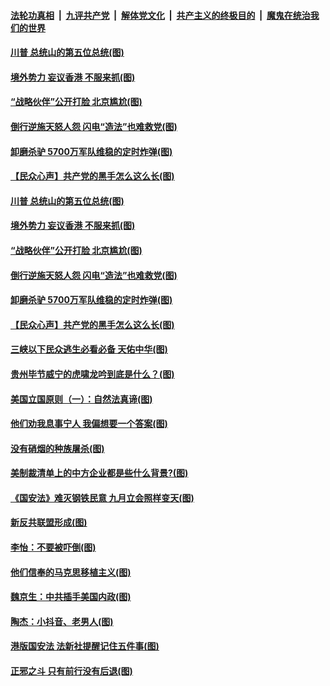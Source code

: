 ####  [法轮功真相](../../../../basic/blob/master/README.md?t=07042202) &nbsp;|&nbsp; [九评共产党](../../../../9ping.md/blob/master/README.md?t=07042202) &nbsp;|&nbsp; [解体党文化](../../../../jtdwh.md/blob/master/README.md?t=07042202)  &nbsp;|&nbsp; [共产主义的终极目的](../../../../gczydzjmd.md/blob/master/README.md?t=07042202) &nbsp;|&nbsp; [魔鬼在统治我们的世界](../../../../mgztzwmdsj.md/blob/master/README.md?t=07042202) 

#### [川普 总统山的第五位总统(图)](../pages/p4/938647.md?t=07042202) 

#### [境外势力 妄议香港 不服来抓(图)](../pages/p4/938616.md?t=07042202) 

#### [“战略伙伴”公开打脸 北京尴尬(图)](../pages/p4/938610.md?t=07042202) 

#### [倒行逆施天怒人怨 闪电“造法”也难救党(图)](../pages/p4/938609.md?t=07042202) 

#### [卸磨杀驴 5700万军队维稳的定时炸弹(图)](../pages/p4/938607.md?t=07042202) 

#### [【民众心声】共产党的黑手怎么这么长(图)](../pages/p4/938456.md?t=07042202) 

#### [川普 总统山的第五位总统(图)](../pages/p4/938647.md?t=07042202) 

#### [境外势力 妄议香港 不服来抓(图)](../pages/p4/938616.md?t=07042202) 

#### [“战略伙伴”公开打脸 北京尴尬(图)](../pages/p4/938610.md?t=07042202) 

#### [倒行逆施天怒人怨 闪电“造法”也难救党(图)](../pages/p4/938609.md?t=07042202) 

#### [卸磨杀驴 5700万军队维稳的定时炸弹(图)](../pages/p4/938607.md?t=07042202) 

#### [【民众心声】共产党的黑手怎么这么长(图)](../pages/p4/938456.md?t=07042202) 

#### [三峡以下民众逃生必看必备 天佑中华(图)](../pages/p4/938593.md?t=07042202) 

#### [贵州毕节威宁的虎啸龙吟到底是什么？(图)](../pages/p4/938596.md?t=07042202) 

#### [美国立国原则（一）：自然法真谛(图)](../pages/p4/938484.md?t=07042202) 

#### [他们劝我息事宁人 我偏想要一个答案(图)](../pages/p4/938491.md?t=07042202) 

#### [没有硝烟的种族屠杀(图)](../pages/p4/938489.md?t=07042202) 

#### [美制裁清单上的中方企业都是些什么背景?(图)](../pages/p4/938486.md?t=07042202) 

#### [《国安法》难灭钢铁民意 九月立会照样变天(图)](../pages/p4/938485.md?t=07042202) 

#### [新反共联盟形成(图)](../pages/p4/938480.md?t=07042202) 

#### [李怡：不要被吓倒(图)](../pages/p4/938488.md?t=07042202) 

#### [他们信奉的马克思移植主义(图)](../pages/p4/938413.md?t=07042202) 

#### [魏京生：中共插手美国内政(图)](../pages/p4/938409.md?t=07042202) 

#### [陶杰：小抖音、老男人(图)](../pages/p4/938404.md?t=07042202) 

#### [港版国安法 法新社提醒记住五件事(图)](../pages/p4/938401.md?t=07042202) 

#### [正邪之斗 只有前行没有后退(图)](../pages/p4/938399.md?t=07042202) 


